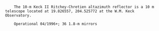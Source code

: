 
        The 10-m Keck II Ritchey-Chretien altazimuth reflector is a 10 m telescope located at 19.826557, 204.525772 at the W.M. Keck Observatory.
        
        Operational 04/1996+; 36 1.8-m mirrors
        